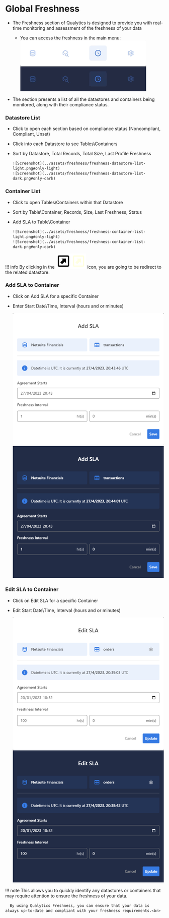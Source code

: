 # Global Freshness

* The Freshness section of Qualytics is designed to provide you with real-time monitoring and assessment of the freshness of your data
    - You can access the freshness in the main menu:
      ![Screenshot](../assets/freshness/freshness-tab-light.png#only-light)
      ![Screenshot](../assets/freshness/freshness-tab-dark.png#only-dark)

* The section presents a list of all the datastores and containers being monitored, along with their compliance status. 
### Datastore List

* Click to open each section based on compliance status (Noncompliant, Compliant, Unset)
* Click into each Datastore to see Tables\Containers
* Sort by Datastore, Total Records, Total Size, Last Profile Freshness

      ![Screenshot](../assets/freshness/freshness-datastore-list-light.png#only-light)
      ![Screenshot](../assets/freshness/freshness-datastore-list-dark.png#only-dark)
      
### Container List

* Click to open Tables\Containers within that Datastore
* Sort by Table\Container, Records, Size, Last Freshness, Status
* Add SLA to Table\Container

      ![Screenshot](../assets/freshness/freshness-container-list-light.png#only-light)
      ![Screenshot](../assets/freshness/freshness-container-list-dark.png#only-dark)
      
!!! info
        By clicking in the  ![Screenshot](../assets/freshness/icons/view-datastore-light.svg#only-light)![Screenshot](../assets/freshness/icons/view-datastore-dark.svg#only-dark) icon, you are going to be redirect to the related datastore.

### Add SLA to Container

* Click on Add SLA for a specific Container
* Enter Start Date\Time, Interval (hours and or minutes)

    ![Screenshot](../assets/freshness/add-freshness-light.png#only-light)
    ![Screenshot](../assets/freshness/add-freshness-dark.png#only-dark)


### Edit SLA to Container

* Click on Edit SLA for a specific Container
* Edit Start Date\Time, Interval (hours and or minutes)

    ![Screenshot](../assets/freshness/edit-freshness-light.png#only-light)
    ![Screenshot](../assets/freshness/edit-freshness-dark.png#only-dark)


!!! note
      This allows you to quickly identify any datastores or containers that may require attention to ensure the freshness of your data.

      By using Qualytics Freshness, you can ensure that your data is always up-to-date and compliant with your freshness requirements.<br>
